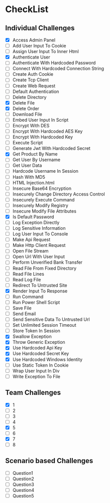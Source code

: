 # CheckList

## Individual Challenges
- [x] Access Admin Panel
- [ ] Add User Input To Cookie
- [ ] Assign User Input To Inner Html
- [x] Authenticate User
- [ ] Authenticate With Hardcoded Password
- [ ] Connect With Hardcoded Connection String
- [ ] Create Auth Cookie
- [ ] Create Tcp Client
- [ ] Create Web Request
- [ ] Default Authentication
- [ ] Delete Directory
- [x] Delete File
- [x] Delete Order
- [ ] Download File
- [ ] Embed User Input In Script
- [ ] Encrypt With DES
- [ ] Encrypt With Hardcoded AES Key
- [ ] Encrypt With Hardcoded Key
- [ ] Execute Script
- [ ] Generate Jwt With Hardcoded Secret
- [x] Get Product By Name
- [ ] Get User By Username
- [ ] Get User Data
- [ ] Hardcode Username In Session
- [ ] Hash With MD5
- [ ] HTML Injection.html
- [ ] Insecure Base64 Encryption
- [ ] Insecurely Change Directory Access Control
- [ ] Insecurely Execute Command
- [ ] Insecurely Modify Registry
- [ ] Insecure Modify File Attributes
- [x] Is Default Password
- [ ] Log Exception Directly
- [ ] Log Sensitive Information
- [ ] Log User Input To Console
- [ ] Make Api Request
- [ ] Make Http Client Request
- [ ] Open File Stream
- [ ] Open Url With User Input
- [ ] Perform Unverified Bank Transfer
- [ ] Read File From Fixed Directory
- [ ] Read File Lines
- [ ] Read Log File
- [ ] Redirect To Untrusted Site
- [x] Render Input To Response
- [ ] Run Command
- [ ] Run Power Shell Script
- [ ] Save File
- [ ] Send Email
- [ ] Send Sensitive Data To Untrusted Url
- [ ] Set Unlimited Session Timeout
- [ ] Store Token In Session
- [x] Swallow Exception
- [x] Throw Generic Exception
- [x] Use Hardcoded Api Key
- [x] Use Hardcoded Secret Key
- [x] Use Hardcoded Windows Identity
- [ ] Use Static Token In Cookie
- [ ] Wrap User Input In Div
- [ ] Write Exception To File

## Team Challenges
- [x] 1
- [ ] 2
- [ ] 3
- [ ] 4
- [x] 5
- [ ] 6
- [x] 7
- [ ] 8

## Scenario based Challenges
- [ ] Question1
- [ ] Question2
- [ ] Question3
- [ ] Question4
- [ ] Question5
